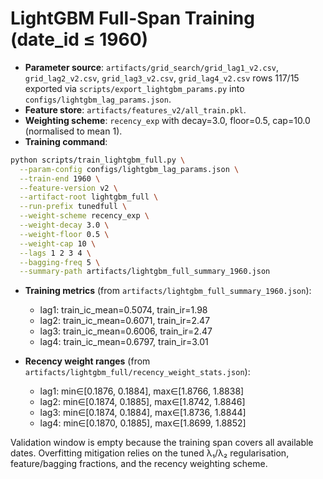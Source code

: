 # LightGBM Full-Span Training (date_id ≤ 1960)

- **Parameter source**: `artifacts/grid_search/grid_lag1_v2.csv`, `grid_lag2_v2.csv`, `grid_lag3_v2.csv`, `grid_lag4_v2.csv` rows 117/15 exported via `scripts/export_lightgbm_params.py` into `configs/lightgbm_lag_params.json`.
- **Feature store**: `artifacts/features_v2/all_train.pkl`.
- **Weighting scheme**: `recency_exp` with decay=3.0, floor=0.5, cap=10.0 (normalised to mean 1).
- **Training command**:

```bash
python scripts/train_lightgbm_full.py \
  --param-config configs/lightgbm_lag_params.json \
  --train-end 1960 \
  --feature-version v2 \
  --artifact-root lightgbm_full \
  --run-prefix tunedfull \
  --weight-scheme recency_exp \
  --weight-decay 3.0 \
  --weight-floor 0.5 \
  --weight-cap 10 \
  --lags 1 2 3 4 \
  --bagging-freq 5 \
  --summary-path artifacts/lightgbm_full_summary_1960.json
```

- **Training metrics** (from `artifacts/lightgbm_full_summary_1960.json`):
  - lag1: train_ic_mean=0.5074, train_ir=1.98
  - lag2: train_ic_mean=0.6071, train_ir=2.47
  - lag3: train_ic_mean=0.6006, train_ir=2.47
  - lag4: train_ic_mean=0.6797, train_ir=3.01

- **Recency weight ranges** (from `artifacts/lightgbm_full/recency_weight_stats.json`):
  - lag1: min∈[0.1876, 0.1884], max∈[1.8766, 1.8838]
  - lag2: min∈[0.1874, 0.1885], max∈[1.8742, 1.8846]
  - lag3: min∈[0.1874, 0.1884], max∈[1.8736, 1.8844]
  - lag4: min∈[0.1870, 0.1885], max∈[1.8699, 1.8852]

Validation window is empty because the training span covers all available dates. Overfitting mitigation relies on the tuned λ₁/λ₂ regularisation, feature/bagging fractions, and the recency weighting scheme.
